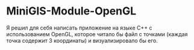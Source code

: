 # MiniGIS-Module-OpenGL
Я решил для себя написать приложение на языке C++ с использованием OpenGL, которое читало бы файл с точками (каждая точка содержит 3 координаты) и визуализировало бы его.  
